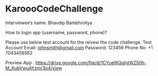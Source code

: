 # KaroooCodeChallenge


Interviewee’s name:  Bhavdip Bambhroliya

How to login app (username, password, phone)?

Please use below test account for the reivew the code challenge.
Test Account
Email: johnsmith@gmail.com
Password: 123456
Phone No: +1 7043456562

Preview App : https://drive.google.com/file/d/1CYueWQghjIWZ50h-M_KubVwuAYzmr3p4/view


